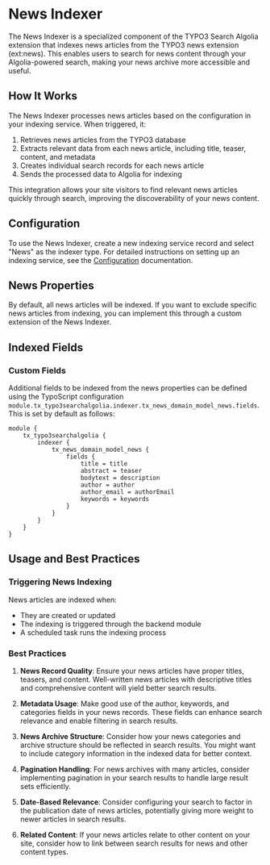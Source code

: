 # News Indexer

The News Indexer is a specialized component of the TYPO3 Search Algolia extension that indexes news articles from the TYPO3 news extension (ext:news). This enables users to search for news content through your Algolia-powered search, making your news archive more accessible and useful.

## How It Works

The News Indexer processes news articles based on the configuration in your indexing service. When triggered, it:

1. Retrieves news articles from the TYPO3 database
2. Extracts relevant data from each news article, including title, teaser, content, and metadata
3. Creates individual search records for each news article
4. Sends the processed data to Algolia for indexing

This integration allows your site visitors to find relevant news articles quickly through search, improving the discoverability of your news content.

## Configuration

To use the News Indexer, create a new indexing service record and select "News" as the indexer type. For detailed instructions on setting up an indexing service, see the [Configuration](Configuration.md) documentation.

## News Properties

By default, all news articles will be indexed. If you want to exclude specific news articles from indexing, you can implement this through a custom extension of the News Indexer.

## Indexed Fields

### Custom Fields

Additional fields to be indexed from the news properties can be defined using the TypoScript configuration
`module.tx_typo3searchalgolia.indexer.tx_news_domain_model_news.fields`. This is set by default as follows:

```typo3_typoscript
module {
    tx_typo3searchalgolia {
        indexer {
            tx_news_domain_model_news {
                fields {
                    title = title
                    abstract = teaser
                    bodytext = description
                    author = author
                    author_email = authorEmail
                    keywords = keywords
                }
            }
        }
    }
}
```

## Usage and Best Practices

### Triggering News Indexing

News articles are indexed when:
- They are created or updated
- The indexing is triggered through the backend module
- A scheduled task runs the indexing process

### Best Practices

1. **News Record Quality**: Ensure your news articles have proper titles, teasers, and content. Well-written news articles with descriptive titles and comprehensive content will yield better search results.

2. **Metadata Usage**: Make good use of the author, keywords, and categories fields in your news records. These fields can enhance search relevance and enable filtering in search results.

3. **News Archive Structure**: Consider how your news categories and archive structure should be reflected in search results. You might want to include category information in the indexed data for better context.

4. **Pagination Handling**: For news archives with many articles, consider implementing pagination in your search results to handle large result sets efficiently.

5. **Date-Based Relevance**: Consider configuring your search to factor in the publication date of news articles, potentially giving more weight to newer articles in search results.

6. **Related Content**: If your news articles relate to other content on your site, consider how to link between search results for news and other content types.
